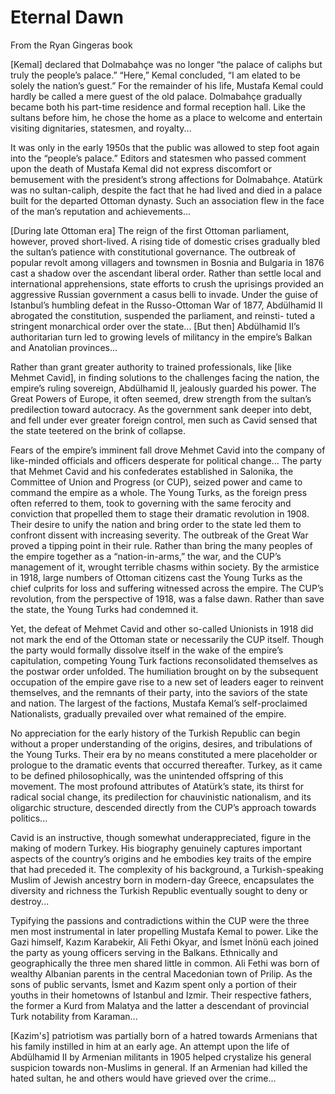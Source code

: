 # Eternal Dawn

From the Ryan Gingeras book

[Kemal] declared that Dolmabahçe was no longer “the palace of caliphs
but truly the people’s palace.” “Here,” Kemal concluded, “I am elated
to be solely the nation’s guest.” For the remainder of his life,
Mustafa Kemal could hardly be called a mere guest of the old
palace. Dolmabahçe gradually became both his part-time residence and
formal reception hall. Like the sultans before him, he chose the home
as a place to welcome and entertain visiting dignitaries, statesmen,
and royalty...

It was only in the early 1950s that the public was allowed to step
foot again into the “people’s palace.” Editors and statesmen who
passed comment upon the death of Mustafa Kemal did not express
discomfort or bemusement with the president’s strong affections for
Dolmabahçe. Atatürk was no sultan-caliph, despite the fact that he had
lived and died in a palace built for the departed Ottoman
dynasty. Such an association flew in the face of the man’s reputation
and achievements... 

[During late Ottoman era] The reign of the first Ottoman parliament,
however, proved short-lived. A rising tide of domestic crises
gradually bled the sultan’s patience with constitutional
governance. The outbreak of popular revolt among villagers and
townsmen in Bosnia and Bulgaria in 1876 cast a shadow over the
ascendant liberal order.  Rather than settle local and international
apprehensions, state efforts to crush the uprisings provided an
aggressive Russian government a casus belli to invade.  Under the
guise of Istanbul’s humbling defeat in the Russo-Ottoman War of 1877,
Abdülhamid II abrogated the constitution, suspended the parliament,
and reinsti- tuted a stringent monarchical order over the
state... [But then] Abdülhamid II’s authoritarian turn led to growing
levels of militancy in the empire’s Balkan and Anatolian provinces...

Rather than grant greater authority to trained professionals, like
[like Mehmet Cavid], in finding solutions to the challenges facing the
nation, the empire’s ruling sovereign, Abdülhamid II, jealously
guarded his power. The Great Powers of Europe, it often seemed, drew
strength from the sultan’s predilection toward autocracy. As the
government sank deeper into debt, and fell under ever greater foreign
control, men such as Cavid sensed that the state teetered on the brink
of collapse.

Fears of the empire’s imminent fall drove Mehmet Cavid into the
company of like-minded officials and officers desperate for political
change... The party that Mehmet Cavid and his confederates established
in Salonika, the Committee of Union and Progress (or CUP), seized
power and came to command the empire as a whole. The Young Turks, as
the foreign press often referred to them, took to governing with the
same ferocity and conviction that propelled them to stage their
dramatic revolution in 1908. Their desire to unify the nation and
bring order to the state led them to confront dissent with increasing
severity.  The outbreak of the Great War proved a tipping point in
their rule. Rather than bring the many peoples of the empire together
as a “nation-in-arms,” the war, and the CUP’s management of it,
wrought terrible chasms within society. By the armistice in 1918,
large numbers of Ottoman citizens cast the Young Turks as the chief
culprits for loss and suffering witnessed across the empire. The CUP’s
revolution, from the perspective of 1918, was a false dawn. Rather
than save the state, the Young Turks had condemned it.

Yet, the defeat of Mehmet Cavid and other so-called Unionists in 1918
did not mark the end of the Ottoman state or necessarily the CUP
itself. Though the party would formally dissolve itself in the wake of
the empire’s capitulation, competing Young Turk factions
reconsolidated themselves as the postwar order unfolded.  The
humiliation brought on by the subsequent occupation of the empire gave
rise to a new set of leaders eager to reinvent themselves, and the
remnants of their party, into the saviors of the state and nation. The
largest of the factions, Mustafa Kemal’s self-proclaimed Nationalists,
gradually prevailed over what remained of the empire.

No appreciation for the early history of the Turkish Republic can
begin without a proper understanding of the origins, desires, and
tribulations of the Young Turks. Their era by no means constituted a
mere placeholder or prologue to the dramatic events that occurred
thereafter. Turkey, as it came to be defined philosophically, was the
unintended offspring of this movement. The most profound attributes of
Atatürk’s state, its thirst for radical social change, its
predilection for chauvinistic nationalism, and its oligarchic
structure, descended directly from the CUP’s approach towards
politics...

Cavid is an instructive, though somewhat underappreciated, figure in
the making of modern Turkey. His biography genuinely captures
important aspects of the country’s origins and he embodies key traits
of the empire that had preceded it. The complexity of his background,
a Turkish-speaking Muslim of Jewish ancestry born in modern-day
Greece, encapsulates the diversity and richness the Turkish Republic
eventually sought to deny or destroy...

<a name='cupethnic'/>

Typifying the passions and contradictions within the CUP were the
three men most instrumental in later propelling Mustafa Kemal to
power. Like the Gazi himself, Kazım Karabekir, Ali Fethi Okyar, and
İsmet İnönü each joined the party as young officers serving in the
Balkans. Ethnically and geographically the three men shared little in
common. Ali Fethi was born of wealthy Albanian parents in the central
Macedonian town of Prilip. As the sons of public servants, İsmet and
Kazım spent only a portion of their youths in their hometowns of
Istanbul and Izmir. Their respective fathers, the former a Kurd from
Malatya and the latter a descendant of provincial Turk notability from
Karaman...

[Kazim's] patriotism was partially born of a hatred towards Armenians
that his family instilled in him at an early age. An attempt upon the
life of Abdülhamid II by Armenian militants in 1905 helped crystalize
his general suspicion towards non-Muslims in general. If an Armenian
had killed the hated sultan, he and others would have grieved over the
crime...

